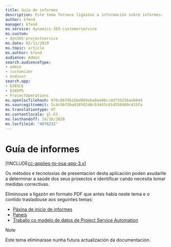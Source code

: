 ```yaml
---
title: Guía de informes
description: Este tema fornece ligazóns a información sobre informes.
author: kfend
manager: kfend
ms.service: dynamics-365-customerservice
ms.custom:
- dyn365-projectservice
ms.date: 02/11/2019
ms.topic: article
ms.author: kfend
audience: Admin
search.audienceType:
- admin
- customizer
- enduser
search.app:
- D365CE
- D365PS
- ProjectOperations
ms.openlocfilehash: 976c06f4b16bd969eba0ae06ccdd735256aeb044
ms.sourcegitcommit: 5c4c9bf3ba018562d6cb3443c01d550489c415fa
ms.translationtype: HT
ms.contentlocale: gl-ES
ms.lasthandoff: 10/16/2020
ms.locfileid: "4076232"
---
```

# <a name="reporting-guide"></a>Guía de informes

[!INCLUDE[cc-applies-to-psa-app-3.x](../../includes/cc-applies-to-psa-app-3x.md)]

Os métodos e tecnoloxías de presentación desta aplicación poden axudarlle a determinar a saúde dos seus proxectos e identificar cando necesita tomar medidas correctivas. 

Eliminouse a ligazón en formato PDF que antes había neste tema e o contido trasladouse aos seguintes temas:

- [Páxina de inicio de informes](../reports-reporting-dynamics-365-project-service.md)
- [Paneis](../reports-dashboards.md)
- [Traballo co modelo de datos de Project Service Automation](../reports-working-project-service-data-model.md)

> [!NOTE]
> Este tema eliminarase nunha futura actualización da documentación. 
